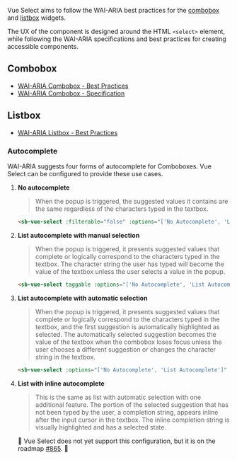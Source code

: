 Vue Select aims to follow the WAI-ARIA best practices for the 
[combobox](https://www.w3.org/TR/wai-aria-practices-1.1/#combobox) and 
[listbox](https://www.w3.org/TR/wai-aria-practices-1.1/#Listbox) widgets. 

The UX of the component is designed around the HTML `<select>` element, while following the WAI-ARIA 
specifications and best practices for creating accessible components. 

## Combobox

- [WAI-ARIA Combobox - Best Practices](https://www.w3.org/TR/wai-aria-practices-1.1/#combobox)
- [WAI-ARIA Combobox - Specification](https://www.w3.org/TR/wai-aria-1.1/#combobox)

## Listbox

- [WAI-ARIA Listbox - Best Practices](https://www.w3.org/TR/wai-aria-practices-1.1/#Listbox)

### Autocomplete

WAI-ARIA suggests four forms of autocomplete for Comboboxes. Vue Select can be configured to provide
these use cases.

1. **No autocomplete** 

    > When the popup is triggered, the suggested values it contains are the same regardless of the 
    characters typed in the textbox. 
  
    ```html
    <sb-vue-select :filterable="false" :options="['No Autocomplete', 'List Autocomplete']" />
    ```
    <sb-vue-select :filterable="false" :options="['No Autocomplete', 'List Autocomplete']" />

2. **List autocomplete with manual selection**

    > When the popup is triggered, it presents suggested values that complete or logically 
    correspond to the characters typed in the textbox. The character string the user has 
    typed will become the value of the textbox unless the user selects a value in the popup.

    ```html
    <sb-vue-select taggable :options="['No Autocomplete', 'List Autocomplete']" />
    ```
    <sb-vue-select taggable :options="['No Autocomplete', 'List Autocomplete']" />

3. **List autocomplete with automatic selection**
 
    > When the popup is triggered, it presents suggested values that complete or logically 
    correspond to the characters typed in the textbox, and the first suggestion is automatically 
    highlighted as selected. The automatically selected suggestion becomes the value of the textbox 
    when the combobox loses focus unless the user chooses a different suggestion or changes the 
    character string in the textbox.

    ```html
    <sb-vue-select :options="['No Autocomplete', 'List Autocomplete']" />
    ```
    <sb-vue-select :options="['No Autocomplete', 'List Autocomplete']" />

4. **List with inline autocomplete** 
    
    > This is the same as list with automatic selection with one additional feature. The portion of 
    the selected suggestion that has not been typed by the user, a completion string, appears inline
     after the input cursor in the textbox. The inline completion string is visually highlighted and
      has a selected state.
      
    🚧 Vue Select does not yet support this configuration, but it is on the roadmap 
    [#865](https://github.com/sagalbot/shipblu-vue-select/issues/865). 🚧
